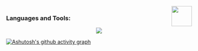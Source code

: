 <!--
<img align ="center" alt ="Banner" src=""> // -->



<img src="https://education.github.com/assets/next/campus-experts/ce-flag-59b436097e6168e12b543fec9e936037ff777d1c0160fa4b07cd7394d8779418.png" width=55px align="right"/>



<h3 align="left">Languages and Tools:</h3>

<p align="center">
  <a href="https://skillicons.dev">
    <img src="https://skillicons.dev/icons?i=java,spring,idea,mongodb,postman,flutter,mysql,py,docker,nginx,maven,webstorm,nodejs,react,tailwind,vscode,stackoverflow" />
  </a>
</p>

[![Ashutosh's github activity graph](https://github-readme-activity-graph.vercel.app/graph?username=RaninduAmarasinghe&theme=merko)](https://github.com/ashutosh00710/github-readme-activity-graph)
